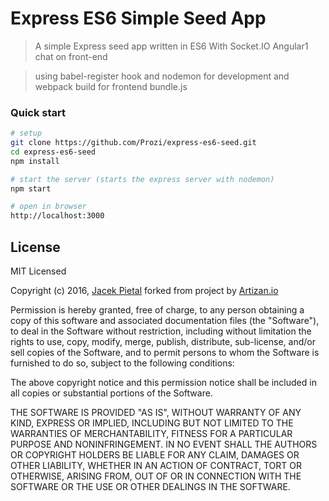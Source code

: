 # Express ES6 Simple Seed App

> A simple Express seed app written in ES6
With Socket.IO Angular1 chat on front-end

> using babel-register hook and nodemon for development
and webpack build for frontend bundle.js

### Quick start

```bash
# setup
git clone https://github.com/Prozi/express-es6-seed.git  
cd express-es6-seed  
npm install  

# start the server (starts the express server with nodemon)
npm start 

# open in browser
http://localhost:3000
```


## License

MIT Licensed

Copyright (c) 2016, [Jacek Pietal](http://zapraszam.net)
forked from project by [Artizan.io](https://artizan.io)

Permission is hereby granted, free of charge, to any person obtaining a copy of this software and associated
documentation files (the "Software"), to deal in the Software without restriction, including without limitation the
rights to use, copy, modify, merge, publish, distribute, sub-license, and/or sell copies of the Software, and to
permit persons to whom the Software is furnished to do so, subject to the following conditions:

The above copyright notice and this permission notice shall be included in all copies or substantial portions of the
Software.

THE SOFTWARE IS PROVIDED "AS IS", WITHOUT WARRANTY OF ANY KIND, EXPRESS OR IMPLIED, INCLUDING BUT NOT LIMITED TO THE
WARRANTIES OF MERCHANTABILITY, FITNESS FOR A PARTICULAR PURPOSE AND NONINFRINGEMENT. IN NO EVENT SHALL THE AUTHORS OR
COPYRIGHT HOLDERS BE LIABLE FOR ANY CLAIM, DAMAGES OR OTHER LIABILITY, WHETHER IN AN ACTION OF CONTRACT, TORT OR
OTHERWISE, ARISING FROM, OUT OF OR IN CONNECTION WITH THE SOFTWARE OR THE USE OR OTHER DEALINGS IN THE SOFTWARE.
